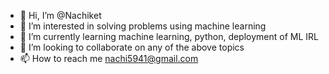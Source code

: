 - 👋 Hi, I’m @Nachiket
- 👀 I’m interested in solving problems using machine learning
- 🌱 I’m currently learning machine learning, python, deployment of ML IRL
- 💞️ I’m looking to collaborate on any of the above topics
- 📫 How to reach me nachi5941@gmail.com

<!---
Nachiket-ten/Nachiket-ten is a ✨ special ✨ repository because its `README.md` (this file) appears on your GitHub profile.
You can click the Preview link to take a look at your changes.
--->
